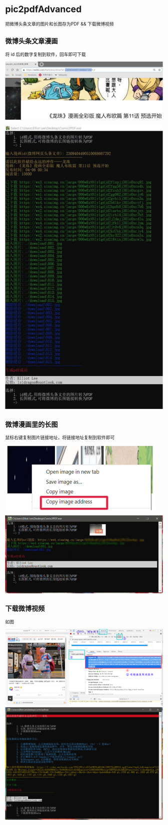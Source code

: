 # pic2pdfAdvanced

 把微博头条文章的图片和长图存为PDF && 下载微博视频  
## 微博头条文章漫画
将 id 后的数字复制到软件，回车即可下载  

![avtar](pics/1.jpg)  

![avtar](pics/2.jpg)

## 微博漫画里的长图
鼠标右键复制图片链接地址，将链接地址复制到软件即可  

![avtar](pics/3.jpg)  

![avtar](pics/4.jpg)

## 下载微博视频
如图  

![avtar](pics/5.png)
![avtar](pics/6.png)
